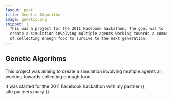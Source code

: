 ```yaml
---
layout: post
title: Genetic Algorithm
image: genetic.png
snippet: |
  This was a project for the 2011 Facebook hackathon. The goal was to
  create a simulation involving multiple agents working towards a common goal
  of collecting enough food to survive to the next generation. 
---
```


## Genetic Algorihms

This project was aiming to create a simulation involving multiple agents all
working towards collecting enough food. 

It was started for the 2011 Facebook hackathon with my partner {{ site.partners.mary }}.
